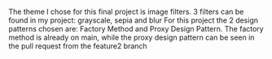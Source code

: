 
The theme I chose for this final project is image filters. 3 filters can be found in my project: grayscale, sepia and blur
For this project the 2 design patterns chosen are: Factory Method and Proxy Design Pattern. The factory method is already on main, while the proxy design pattern can be seen in the pull request from the feature2 branch
